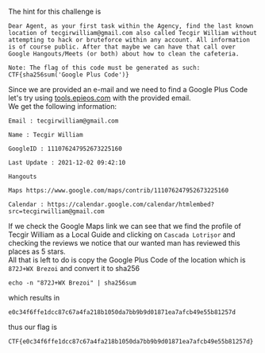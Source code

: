 The hint for this challenge is 
```
Dear Agent, as your first task within the Agency, find the last known location of tecgirwilliam@gmail.com also called Tecgir William without attempting to hack or bruteforce within any account. All information is of course public. After that maybe we can have that call over Google Hangouts/Meets (or both) about how to clean the cafeteria.

Note: The flag of this code must be generated as such: CTF{sha256sum('Google Plus Code')}
```
Since we are provided an e-mail and we need to find a Google Plus Code let's try using [tools.epieos.com](https://tools.epieos.com/email.php) with the provided email.
\
We get the following information:
```
Email : tecgirwilliam@gmail.com

Name : Tecgir William

GoogleID : 111076247952673225160

Last Update : 2021-12-02 09:42:10

Hangouts

Maps https://www.google.com/maps/contrib/111076247952673225160

Calendar : https://calendar.google.com/calendar/htmlembed?src=tecgirwilliam@gmail.com
```
If we check the Google Maps link we can see that we find the profile of Tecgir William as a Local Guide and clicking on `Cascada Lotrișor` and checking the reviews we notice that our wanted man has reviewed this places as 5 stars.
\
All that is left to do is copy the Google Plus Code of the location which is `872J+WX Brezoi` and convert it to sha256
```
echo -n "872J+WX Brezoi" | sha256sum
```
which results in
```
e0c34f6ffe1dcc87c67a4fa218b1050da7bb9b9d01871ea7afcb49e55b81257d
```
thus our flag is
```
CTF{e0c34f6ffe1dcc87c67a4fa218b1050da7bb9b9d01871ea7afcb49e55b81257d}
```
